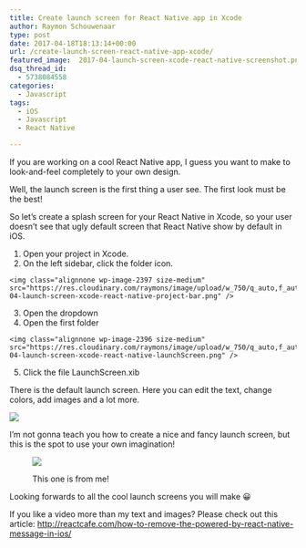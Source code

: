 ```yaml
---
title: Create launch screen for React Native app in Xcode
author: Raymon Schouwenaar
type: post
date: 2017-04-18T18:13:14+00:00
url: /create-launch-screen-react-native-app-xcode/
featured_image:  2017-04-launch-screen-xcode-react-native-screenshot.png
dsq_thread_id:
  - 5738084558
categories:
  - Javascript
tags:
  - iOS
  - Javascript
  - React Native

---
```

If you are working on a cool React Native app, I guess you want to make to look-and-feel completely to your own design.

Well, the launch screen is the first thing a user see. The first look must be the best!

So let’s create a splash screen for your React Native in Xcode, so your user doesn’t see that ugly default screen that React Native show by default in iOS.

  1. Open your project in Xcode.
  2. On the left sidebar, click the folder icon.

    <img class="alignnone wp-image-2397 size-medium" src="https://res.cloudinary.com/raymons/image/upload/w_750/q_auto,f_auto/2017-04-launch-screen-xcode-react-native-project-bar.png" />
  3. Open the dropdown
  4. Open the first folder

    <img class="alignnone wp-image-2396 size-medium" src="https://res.cloudinary.com/raymons/image/upload/w_750/q_auto,f_auto/2017-04-launch-screen-xcode-react-native-launchScreen.png" />
  5. Click the file LaunchScreen.xib

There is the default launch screen. Here you can edit the text, change colors, add images and a lot more.

<img src="https://res.cloudinary.com/raymons/image/upload/w_750/q_auto,f_auto/2017-04-launch-screen-xcode-react-native-default.png" />

I’m not gonna teach you how to create a nice and fancy launch screen, but this is the spot to use your own imagination!<figure>

<img src="https://res.cloudinary.com/raymons/image/upload/w_750/q_auto,f_auto/2017-04-launch-screen-xcode-react-native-launchScreen-custom.png" /><figcaption class="wp-caption-text">This one is from me!</figcaption></figure>

Looking forwards to all the cool launch screens you will make 😀

If you like a video more than my text and images? Please check out this article: <a href="http://reactcafe.com/how-to-remove-the-powered-by-react-native-message-in-ios/" target="_blank">http://reactcafe.com/how-to-remove-the-powered-by-react-native-message-in-ios/</a>